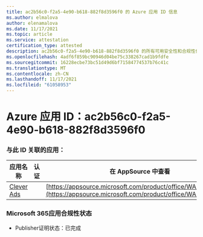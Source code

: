 ```yaml
---
title: ac2b56c0-f2a5-4e90-b618-882f8d3596f0 的 Azure 应用 ID 信息
ms.author: elmalova
author: elenamalova
ms.date: 11/17/2021
ms.topic: article
ms.service: attestation
certification_type: attested
description: ac2b56c0-f2a5-4e90-b618-882f8d3596f0 的所有可用安全性和合规性信息。
ms.openlocfilehash: 4adf6f859bc90946d04be75c338267cad1b9fdfe
ms.sourcegitcommit: 16228ecbe73bc51d49d6bf71584774537b76c41c
ms.translationtype: MT
ms.contentlocale: zh-CN
ms.lasthandoff: 11/17/2021
ms.locfileid: "61058953"
---
```

# <a name="azure-app-id-ac2b56c0-f2a5-4e90-b618-882f8d3596f0"></a>Azure 应用 ID：ac2b56c0-f2a5-4e90-b618-882f8d3596f0


### <a name="apps-associated-with-this-id"></a>与此 ID 关联的应用：
| **应用名称** | **认证** | **在 AppSource 中查看** |
|--------------|---------------|-----------------------|
| [Clever Ads](https://docs.microsoft.com/microsoft-365-app-certification/forward/WA200001182) |  | [https://appsource.microsoft.com/product/office/WA200001182](https://appsource.microsoft.com/product/office/WA200001182) |

### <a name="microsoft-365-app-compliance-status"></a>Microsoft 365应用合规性状态
- Publisher证明状态：已完成
